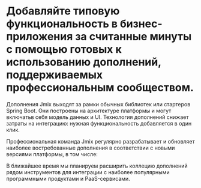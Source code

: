 # Добавляйте типовую функциональность в бизнес-приложения за считанные минуты с помощью готовых к использованию дополнений, поддерживаемых профессиональным сообществом.

Дополнения Jmix выходят за рамки обычных библиотек или стартеров Spring Boot. Они построены на архитектуре платформы и могут включатьв себя модель данных и UI. Технология дополнений снижает затраты на интеграцию: нужная функциональность добавляется в один клик. 

Профессиональная команда Jmix регулярно разрабатывает и обновляет наиболее востребованные дополнения в соответствии с новыми версиями платформы, в том числе:

В ближайшее время мы планируем расширить коллецию дополнений рядом инструментов для интеграции с наиболее популярными программными продуктами и PaaS-сервисами.
